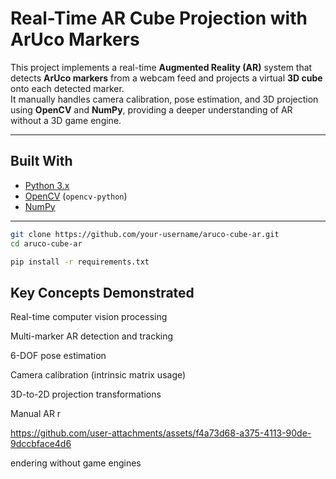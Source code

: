 # Real-Time AR Cube Projection with ArUco Markers

This project implements a real-time **Augmented Reality (AR)** system that detects **ArUco markers** from a webcam feed and projects a virtual **3D cube** onto each detected marker.  
It manually handles camera calibration, pose estimation, and 3D projection using **OpenCV** and **NumPy**, providing a deeper understanding of AR without a 3D game engine.

---

## Built With

- [Python 3.x](https://www.python.org/)
- [OpenCV](https://opencv.org/) (`opencv-python`)
- [NumPy](https://numpy.org/)

---
```bash
git clone https://github.com/your-username/aruco-cube-ar.git
cd aruco-cube-ar
```

```bash
pip install -r requirements.txt
```

## Key Concepts Demonstrated

Real-time computer vision processing

Multi-marker AR detection and tracking

6-DOF pose estimation

Camera calibration (intrinsic matrix usage)

3D-to-2D projection transformations

Manual AR r

https://github.com/user-attachments/assets/f4a73d68-a375-4113-90de-9dccbface4d6

endering without game engines
